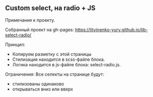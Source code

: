 ## Custom select, на radio + JS

Примечания к проекту.

Собранный проект на gh-pages: https://litvinenko-yury.github.io/lib-select-radio/

Принцип:
* Копируем разметку с этой страницы
* Cтилизация находится в scss-файле блока.
 * Логика находится в js-файле блока: select-radio.js.

Ограничения:
Все селекты на странице будут:
 * стилизованы одинаково
 * открываться вниз или вверх
